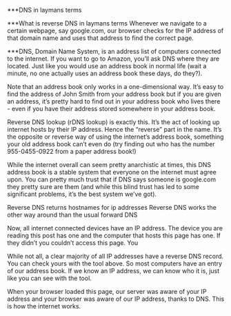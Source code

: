 ***DNS in laymans terms

***What is reverse DNS in laymans terms
Whenever we navigate to a certain webpage, say google.com, our browser checks for the IP address of that domain name and uses that address to find the correct page.

***DNS, Domain Name System, is an address list of computers connected to the internet. If you want to go to Amazon, you’ll ask DNS where they are located. Just like you would use an address book in normal life (wait a minute, no one actually uses an address book these days, do they?).

Note that an address book only works in a one-dimensional way. It’s easy to find the address of John Smith from your address book but if you are given an address, it’s pretty hard to find out in your address book who lives there - even if you have their address stored somewhere in your address book.

Reverse DNS lookup (rDNS lookup) is exactly this. It’s the act of looking up internet hosts by their IP address. Hence the “reverse” part in the name. It’s the opposite or reverse way of using the internet’s address book, something your old address book can’t even do (try finding out who has the number 955-0455-0922 from a paper address book!)

While the internet overall can seem pretty anarchistic at times, this DNS address book is a stable system that everyone on the internet must agree upon. You can pretty much trust that if DNS says someone is google.com they pretty sure are them (and while this blind trust has led to some significant problems, it’s the best system we’ve got).

Reverse DNS returns hostnames for ip addresses Reverse DNS works the other way around than the usual forward DNS

Now, all internet connected devices have an IP address. The device you are reading this post has one and the computer that hosts this page has one. If they didn’t you couldn’t access this page. You

While not all, a clear majority of all IP addresses have a reverse DNS record. You can check yours with the tool above. So most computers have an entry of our address book. If we know an IP address, we can know who it is, just like you can see with the tool.

When your browser loaded this page, our server was aware of your IP address and your browser was aware of our IP address, thanks to DNS. This is how the internet works.
